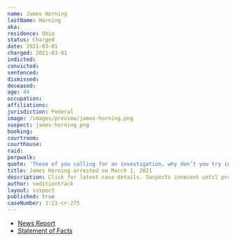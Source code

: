 ```yaml
---
name: James Horning
lastName: Horning
aka:
residence: Ohio
status: Charged
date: 2021-03-01
charged: 2021-03-01
indicted:
convicted: 
sentenced: 
dismissed: 
deceased:
age: 44
occupation:
affiliations:
jurisdiction: Federal
image: /images/preview/james-horning.png
suspect: james-horning.png
booking:
courtroom:
courthouse:
raid:
perpwalk:
quote: 'Those of you calling for an investigation, why don’t you try investigating deez nuts with ya chin'
title: James Horning arrested on March 1, 2021
description: Click for latest case details. Suspects innocent until proven guilty.
author: seditiontrack
layout: suspect
published: true
caseNumber: 1:21-cr-275
---
```

- [News Report](https://sciotovalleyguardian.com/2021/01/10/fbi-tipped-to-local-man-who-was-involved-in-capitol-siege/)
- [Statement of Facts](https://www.justice.gov/usao-dc/case-multi-defendant/file/1378696/download)
